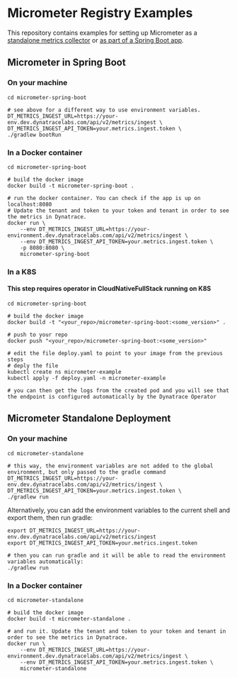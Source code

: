 # Micrometer Registry Examples

This repository contains examples for setting up Micrometer as a [standalone metrics collector](#micrometer-standalone-deployment) or [as part of a Spring Boot app](#micrometer-in-spring-boot).

## Micrometer in Spring Boot

### On your machine

```shell
cd micrometer-spring-boot

# see above for a different way to use environment variables.
DT_METRICS_INGEST_URL=https://your-env.dev.dynatracelabs.com/api/v2/metrics/ingest \
DT_METRICS_INGEST_API_TOKEN=your.metrics.ingest.token \
./gradlew bootRun
```

### In a Docker container

```shell
cd micrometer-spring-boot

# build the docker image
docker build -t micrometer-spring-boot .

# run the docker container. You can check if the app is up on localhost:8080
# Update the tenant and token to your token and tenant in order to see the metrics in Dynatrace.
docker run \
    --env DT_METRICS_INGEST_URL=https://your-environment.dev.dynatracelabs.com/api/v2/metrics/ingest \
    --env DT_METRICS_INGEST_API_TOKEN=your.metrics.ingest.token \
    -p 8080:8080 \
    micrometer-spring-boot
```

### In a K8S

#### This step requires operator in CloudNativeFullStack running on K8S

```shell
cd micrometer-spring-boot

# build the docker image
docker build -t "<your_repo>/micrometer-spring-boot:<some_version>" .

# push to your repo
docker push "<your_repo>/micrometer-spring-boot:<some_version>"

# edit the file deploy.yaml to point to your image from the previous steps
# deply the file
kubectl create ns micrometer-example
kubectl apply -f deploy.yaml -n micrometer-example

# you can then get the logs from the created pod and you will see that the endpoint is configured automatically by the Dynatrace Operator
```

## Micrometer Standalone Deployment

### On your machine

```shell
cd micrometer-standalone

# this way, the environment variables are not added to the global environment, but only passed to the gradle command
DT_METRICS_INGEST_URL=https://your-env.dev.dynatracelabs.com/api/v2/metrics/ingest \
DT_METRICS_INGEST_API_TOKEN=your.metrics.ingest.token \
./gradlew run
```

Alternatively, you can add the environment variables to the current shell and export them, then run gradle:

```shell
export DT_METRICS_INGEST_URL=https://your-env.dev.dynatracelabs.com/api/v2/metrics/ingest
export DT_METRICS_INGEST_API_TOKEN=your.metrics.ingest.token

# then you can run gradle and it will be able to read the environment variables automatically:
./gradlew run
```

### In a Docker container

```shell
cd micrometer-standalone

# build the docker image
docker build -t micrometer-standalone .

# and run it. Update the tenant and token to your token and tenant in order to see the metrics in Dynatrace.
docker run \
    --env DT_METRICS_INGEST_URL=https://your-environment.dev.dynatracelabs.com/api/v2/metrics/ingest \
    --env DT_METRICS_INGEST_API_TOKEN=your.metrics.ingest.token \
    micrometer-standalone
```